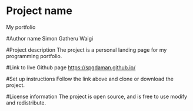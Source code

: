 # Project name
My portfolio

#Author name
Simon Gatheru Waigi

#Project description
The project is a personal landing page for my programming portfolio.

#Link to live Github page
https://spgdaman.github.io/

#Set up instructions
Follow the link above and clone or download the project.

#License information
The project is open source, and is free to use modify and redistribute.
